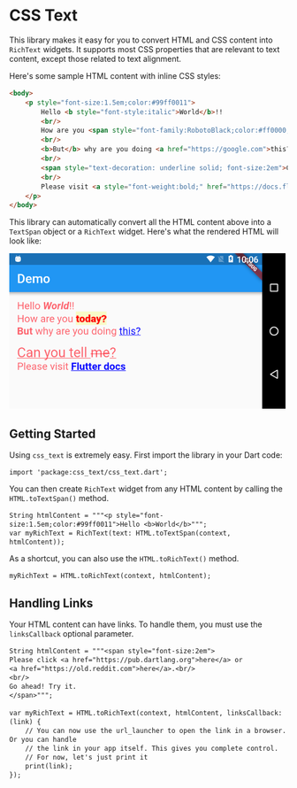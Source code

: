 # CSS Text

This library makes it easy for you to convert HTML and CSS content into `RichText` widgets. It supports most CSS properties that are relevant to text content, except those related to text alignment.

Here's some sample HTML content with inline CSS styles:

```html
<body>
    <p style="font-size:1.5em;color:#99ff0011">
        Hello <b style="font-style:italic">World</b>!!
        <br/>
        How are you <span style="font-family:RobotoBlack;color:#ff0000;background:#33eeff00">today?</span>
        <br/>
        <b>But</b> why are you doing <a href="https://google.com">this?</a><br/>
        <br/>
        <span style="text-decoration: underline solid; font-size:2em">Can you tell <del>me</del>?</span>
        <br/>
        Please visit <a style="font-weight:bold;" href="https://docs.flutter.io">Flutter docs</a>
    </p>
</body>
```

This library can automatically convert all the HTML content above into a `TextSpan` object or a `RichText` widget. Here's what the rendered HTML will look like:

![](sample.png)

## Getting Started

Using `css_text` is extremely easy. First import the library in your Dart code:

```
import 'package:css_text/css_text.dart';
```

You can then create `RichText` widget from any HTML content by calling the `HTML.toTextSpan()` method.

```
String htmlContent = """<p style="font-size:1.5em;color:#99ff0011">Hello <b>World</b>""";
var myRichText = RichText(text: HTML.toTextSpan(context, htmlContent));
```

As a shortcut, you can also use the `HTML.toRichText()` method.

```
myRichText = HTML.toRichText(context, htmlContent);
```

## Handling Links

Your HTML content can have links. To handle them, you must use the `linksCallback` optional parameter.

```
String htmlContent = """<span style="font-size:2em">
Please click <a href="https://pub.dartlang.org">here</a> or 
<a href="https://old.reddit.com">here</a>.<br/>
<br/>
Go ahead! Try it.
</span>""";

var myRichText = HTML.toRichText(context, htmlContent, linksCallback: (link) {
    // You can now use the url_launcher to open the link in a browser. Or you can handle
    // the link in your app itself. This gives you complete control.
    // For now, let's just print it
    print(link);
});
```
